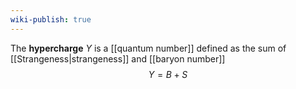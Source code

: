 ```yaml
---
wiki-publish: true
---
```

The **hypercharge** $Y$ is a [[quantum number]] defined as the sum of [[Strangeness|strangeness]] and [[baryon number]]
$$Y=B+S$$
